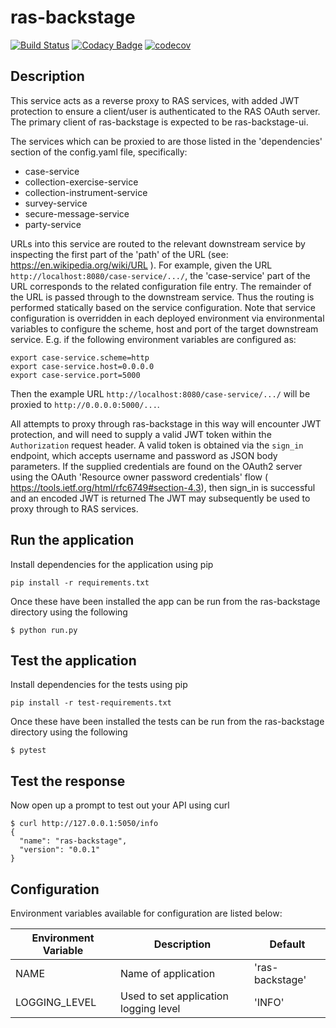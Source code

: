 # ras-backstage
[![Build Status](https://travis-ci.org/ONSdigital/ras-backstage.svg?branch=master)](https://travis-ci.org/ONSdigital/ras-backstage)
[![Codacy Badge](https://api.codacy.com/project/badge/Grade/38f97350260a4819aa64c4a4d19f6d1d)](https://www.codacy.com/app/ONS/ras-backstage?utm_source=github.com&amp;utm_medium=referral&amp;utm_content=ONSdigital/ras-backstage&amp;utm_campaign=Badge_Grade)
[![codecov](https://codecov.io/gh/ONSdigital/ras-backstage/branch/master/graph/badge.svg)](https://codecov.io/gh/ONSdigital/ras-backstage)

## Description

This service acts as a reverse proxy to RAS services, with added JWT protection to ensure a client/user is authenticated to the RAS OAuth server. The primary client of ras-backstage is expected to be ras-backstage-ui.

The services which can be proxied to are those listed in the 'dependencies' section of the config.yaml file, specifically:

- case-service
- collection-exercise-service
- collection-instrument-service
- survey-service
- secure-message-service
- party-service

URLs into this service are routed to the relevant downstream service by inspecting the first part of the 'path' of the URL (see: https://en.wikipedia.org/wiki/URL ). For example, given the URL `http://localhost:8080/case-service/.../`,
the 'case-service' part of the URL corresponds to the related configuration file entry. The remainder of the URL is passed through to the downstream service. Thus the routing is performed
statically based on the service configuration. Note that service configuration is overridden in each deployed environment via environmental variables to configure the scheme, host and port of the
target downstream service. E.g. if the following environment variables are configured as:

```
export case-service.scheme=http
export case-service.host=0.0.0.0
export case-service.port=5000
```

Then the example URL `http://localhost:8080/case-service/.../` will be proxied to `http://0.0.0.0:5000/...`.

All attempts to proxy through ras-backstage in this way will encounter JWT protection, and will need to supply a valid JWT token within the `Authorization` request header. A valid token is obtained via the `sign_in` endpoint,
which accepts username and password as JSON body parameters. If the supplied credentials are found on the OAuth2 server using the OAuth 'Resource owner password credentials' flow ( https://tools.ietf.org/html/rfc6749#section-4.3), then sign_in is successful and an encoded JWT is returned
The JWT may subsequently be used to proxy through to RAS services.


Run the application
-------------------
Install dependencies for the application using pip
```
pip install -r requirements.txt
```
Once these have been installed the app can be run from the ras-backstage directory using the following
```
$ python run.py
```

Test the application
--------------------
Install dependencies for the tests using pip
```
pip install -r test-requirements.txt
```

Once these have been installed the tests can be run from the ras-backstage directory using the following
```
$ pytest
```

Test the response
-----------------

Now open up a prompt to test out your API using curl
```
$ curl http://127.0.0.1:5050/info
{
  "name": "ras-backstage",
  "version": "0.0.1"
}
```
## Configuration

Environment variables available for configuration are listed below:

| Environment Variable            | Description                                        | Default
|---------------------------------|----------------------------------------------------|-------------------------------
| NAME                            | Name of application                                | 'ras-backstage'
| LOGGING_LEVEL                   | Used to set application logging level              | 'INFO'